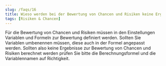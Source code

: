 ```yaml
---
slug: /faqs/16
title: Wieso werden bei der Bewertung von Chancen und Risiken keine Ergebnisse berechnet
tags: [Risiken & Chancen]
---
```

Für die Bewertung von Chancen und Risiken müssen in den Einstellungen Variablen und Formeln zur Bewertung definiert werden. Sollten Sie Variablen umbenennen müssen, diese auch in der Formel angepasst werden. Sollten also keine Ergebnisse zur Bewertung von Chancen und Risiken berechnet werden prüfen Sie bitte die Berechnungsformel und die Variablennamen auf Richtigkeit.